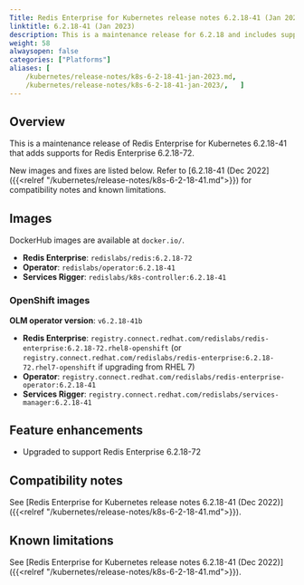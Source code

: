 ```yaml
---
Title: Redis Enterprise for Kubernetes release notes 6.2.18-41 (Jan 2023)
linktitle: 6.2.18-41 (Jan 2023)
description: This is a maintenance release for 6.2.18 and includes support for Redis Enterprise 6.2.18-72.
weight: 58
alwaysopen: false
categories: ["Platforms"]
aliases: [ 
    /kubernetes/release-notes/k8s-6-2-18-41-jan-2023.md,
    /kubernetes/release-notes/k8s-6-2-18-41-jan-2023/,   ]
---
```

## Overview

This is a maintenance release of Redis Enterprise for Kubernetes 6.2.18-41 that adds supports for Redis Enterprise 6.2.18-72.

New images and fixes are listed below. Refer to [6.2.18-41 (Dec 2022]({{<relref "/kubernetes/release-notes/k8s-6-2-18-41.md">}}) for compatibility notes and known limitations.

## Images

DockerHub images are available at `docker.io/`.

* **Redis Enterprise**: `redislabs/redis:6.2.18-72`
* **Operator**: `redislabs/operator:6.2.18-41`
* **Services Rigger**: `redislabs/k8s-controller:6.2.18-41`

### OpenShift images

**OLM operator version**: `v6.2.18-41b`


* **Redis Enterprise**: `registry.connect.redhat.com/redislabs/redis-enterprise:6.2.18-72.rhel8-openshift`
    (or `registry.connect.redhat.com/redislabs/redis-enterprise:6.2.18-72.rhel7-openshift` if upgrading from RHEL 7)
* **Operator**: `registry.connect.redhat.com/redislabs/redis-enterprise-operator:6.2.18-41`
* **Services Rigger**: `registry.connect.redhat.com/redislabs/services-manager:6.2.18-41`

## Feature enhancements

* Upgraded to support Redis Enterprise 6.2.18-72

## Compatibility notes

See [Redis Enterprise for Kubernetes release notes 6.2.18-41 (Dec 2022)]({{<relref "/kubernetes/release-notes/k8s-6-2-18-41.md">}}).

## Known limitations

See [Redis Enterprise for Kubernetes release notes 6.2.18-41 (Dec 2022)]({{<relref "/kubernetes/release-notes/k8s-6-2-18-41.md">}}).
